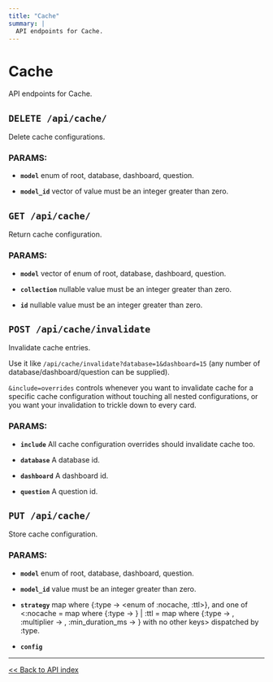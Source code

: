 ```yaml
---
title: "Cache"
summary: |
  API endpoints for Cache.
---
```


# Cache

API endpoints for Cache.

## `DELETE /api/cache/`

Delete cache configurations.

### PARAMS:

-  **`model`** enum of root, database, dashboard, question.

-  **`model_id`** vector of value must be an integer greater than zero.

## `GET /api/cache/`

Return cache configuration.

### PARAMS:

-  **`model`** vector of enum of root, database, dashboard, question.

-  **`collection`** nullable value must be an integer greater than zero.

-  **`id`** nullable value must be an integer greater than zero.

## `POST /api/cache/invalidate`

Invalidate cache entries.

  Use it like `/api/cache/invalidate?database=1&dashboard=15` (any number of database/dashboard/question can be
  supplied).

  `&include=overrides` controls whenever you want to invalidate cache for a specific cache configuration without
  touching all nested configurations, or you want your invalidation to trickle down to every card.

### PARAMS:

-  **`include`** All cache configuration overrides should invalidate cache too.

-  **`database`** A database id.

-  **`dashboard`** A dashboard id.

-  **`question`** A question id.

## `PUT /api/cache/`

Store cache configuration.

### PARAMS:

-  **`model`** enum of root, database, dashboard, question.

-  **`model_id`** value must be an integer greater than zero.

-  **`strategy`** map where {:type -> <enum of :nocache, :ttl>}, and one of <:nocache = map where {:type -> <keyword>} | :ttl = map where {:type -> <must equal :ttl>, :multiplier -> <value must be an integer greater than zero.>, :min_duration_ms -> <value must be an integer greater than zero.>} with no other keys> dispatched by :type.

-  **`config`**

---

[<< Back to API index](../api-documentation.md)